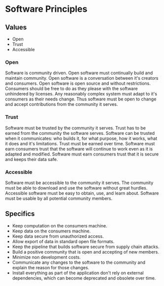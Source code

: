 # Software Principles

## Values

- Open
- Trust
- Accessible

### Open

Software is community driven. Open software must continually build and maintain community. Open software is a conversation between it's creators and consumers. Open software is open source and without restrictions. Consumers should be free to do as they please with the software unhindered by licenses. Any reasonably complex system must adapt to it's consumers as their needs change. Thus software must be open to change and accept contributions from the community it serves.

### Trust

Software must be trusted by the community it serves. Trust has to be earned from the community the software serves. Software can be trusted when it communicates: who builds it, for what purpose, how it works, what it does and it's limitations. Trust must be earned over time. Software must earn consumers trust that the software will continue to work even as it is adapted and modified. Software must earn consumers trust that it is secure and keeps their data safe.

### Accessible

Software must be accessible to the community it serves. The community must be able to download and use the software without great hurdles. Accessible software must be easy to obtain, use, and learn about. Software must be usable by all potential community members.

## Specifics

- Keep computation on the consumers machine.
- Keep data on the consumers machine.
- Keep data secure from unauthorized access.
- Allow export of data in standard open file formats.
- Keep the pipeline that builds software secure from supply chain attacks.
- Build a positive community that is open and accepting of new members.
- Minimize non development costs.
- Communicate any changes to the software to the community and explain the reason for those changes.
- Install everything as part of the application don't rely on external dependencies, which can become deprecated and obsolete over time.
